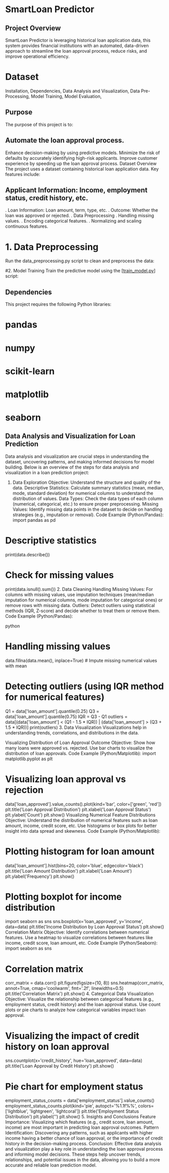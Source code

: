 # SmartLoan Predictor
## Project Overview
SmartLoan Predictor is leveraging historical loan application data, this system provides financial institutions with an automated, data-driven approach to streamline the loan approval process, reduce risks, and improve operational efficiency.


# Dataset
   Installation,
    Dependencies,
    Data Analysis and Visualization,
   Data Pre-Processing,
   Model Training,
   Model Evaluation,
## Purpose
The purpose of this project is to:

## Automate the loan approval process.
Enhance decision-making by using predictive models.
Minimize the risk of defaults by accurately identifying high-risk applicants.
Improve customer experience by speeding up the loan approval process.
Dataset Overview
The project uses a dataset containing historical loan application data. Key features include:

## Applicant Information: Income, employment status, credit history, etc.
. Loan Information: Loan amount, term, type, etc.
. Outcome: Whether the loan was approved or rejected.
. Data Preprocessing
 . Handling missing values.
. Encoding categorical features.
. Normalizing and scaling continuous features.

# 1. Data Preprocessing
Run the data_preprocessing.py script to clean and preprocess the data:


#2. Model Training
Train the predictive model using the [[train_model.py](https://github.com/Juairia-chowdhury/Smart-loan-predictor/blob/main/FINAL_PROJECT(Loan_Predication).ipynb)] script:


## Dependencies
This project requires the following Python libraries:

# pandas
# numpy
# scikit-learn
# matplotlib
# seaborn
## Data Analysis and Visualization for Loan Prediction
Data analysis and visualization are crucial steps in understanding the dataset, uncovering patterns, and making informed decisions for model building. Below is an overview of the steps for data analysis and visualization in a loan prediction project:

1. Data Exploration
Objective: Understand the structure and quality of the data.
Descriptive Statistics: Calculate summary statistics (mean, median, mode, standard deviation) for numerical columns to understand the distribution of values.
Data Types: Check the data types of each column (numerical, categorical, etc.) to ensure proper preprocessing.
Missing Values: Identify missing data points in the dataset to decide on handling strategies (e.g., imputation or removal).
Code Example (Python/Pandas):
import pandas as pd

# Descriptive statistics
print(data.describe())

# Check for missing values
print(data.isnull().sum())
2. Data Cleaning
Handling Missing Values: For columns with missing values, use imputation techniques (mean/median imputation for numerical columns, mode imputation for categorical ones) or remove rows with missing data.
Outliers: Detect outliers using statistical methods (IQR, Z-score) and decide whether to treat them or remove them.
Code Example (Python/Pandas):

python
# Handling missing values
data.fillna(data.mean(), inplace=True)  # Impute missing numerical values with mean

# Detecting outliers (using IQR method for numerical features)
Q1 = data['loan_amount'].quantile(0.25)
Q3 = data['loan_amount'].quantile(0.75)
IQR = Q3 - Q1
outliers = data[(data['loan_amount'] < (Q1 - 1.5 * IQR)) | (data['loan_amount'] > (Q3 + 1.5 * IQR))]
print(outliers)
3. Data Visualization
Visualizations help in understanding trends, correlations, and distributions in the data.

Visualizing Distribution of Loan Approval Outcome
Objective: Show how many loans were approved vs. rejected.
Use bar charts to visualize the distribution of loan approvals.
Code Example (Python/Matplotlib):
import matplotlib.pyplot as plt

# Visualizing loan approval vs rejection
data['loan_approved'].value_counts().plot(kind='bar', color=['green', 'red'])
plt.title('Loan Approval Distribution')
plt.xlabel('Loan Approval Status')
plt.ylabel('Count')
plt.show()
Visualizing Numerical Feature Distributions
Objective: Understand the distribution of numerical features such as loan amount, income, credit score, etc.
Use histograms or box plots for better insight into data spread and skewness.
Code Example (Python/Matplotlib):

# Plotting histogram for loan amount
data['loan_amount'].hist(bins=20, color='blue', edgecolor='black')
plt.title('Loan Amount Distribution')
plt.xlabel('Loan Amount')
plt.ylabel('Frequency')
plt.show()

# Plotting boxplot for income distribution
import seaborn as sns
sns.boxplot(x='loan_approved', y='income', data=data)
plt.title('Income Distribution by Loan Approval Status')
plt.show()
Correlation Matrix
Objective: Identify correlations between numerical features.
Use a heatmap to visualize correlations between features like income, credit score, loan amount, etc.
Code Example (Python/Seaborn):
import seaborn as sns

# Correlation matrix
corr_matrix = data.corr()
plt.figure(figsize=(10, 8))
sns.heatmap(corr_matrix, annot=True, cmap='coolwarm', fmt='.2f', linewidths=0.5)
plt.title('Correlation Matrix')
plt.show()
4. Categorical Data Visualization
Objective: Visualize the relationship between categorical features (e.g., employment status, credit history) and the loan approval status.
Use count plots or pie charts to analyze how categorical variables impact loan approval.


# Visualizing the impact of credit history on loan approval
sns.countplot(x='credit_history', hue='loan_approved', data=data)
plt.title('Loan Approval by Credit History')
plt.show()

# Pie chart for employment status
employment_status_counts = data['employment_status'].value_counts()
employment_status_counts.plot(kind='pie', autopct='%1.1f%%', colors=['lightblue', 'lightgreen', 'lightcoral'])
plt.title('Employment Status Distribution')
plt.ylabel('')
plt.show()
5. Insights and Conclusions
Feature Importance: Visualizing which features (e.g., credit score, loan amount, income) are most important in predicting loan approval outcomes.
Pattern Identification: Discovering any patterns, such as applicants with higher income having a better chance of loan approval, or the importance of credit history in the decision-making process.
Conclusion:
Effective data analysis and visualization play a key role in understanding the loan approval process and informing model decisions. These steps help uncover trends, relationships, and potential issues in the data, allowing you to build a more accurate and reliable loan prediction model.



